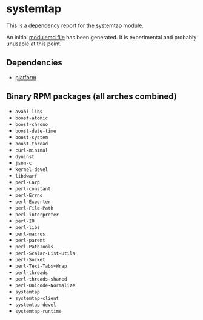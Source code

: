 # systemtap
This is a dependency report for the systemtap module.

An initial [modulemd file](systemtap.yaml) has been generated. It is experimental and probably unusable at this point.
## Dependencies
* [platform](../platform)
## Binary RPM packages (all arches combined)
* `avahi-libs`
* `boost-atomic`
* `boost-chrono`
* `boost-date-time`
* `boost-system`
* `boost-thread`
* `curl-minimal`
* `dyninst`
* `json-c`
* `kernel-devel`
* `libdwarf`
* `perl-Carp`
* `perl-constant`
* `perl-Errno`
* `perl-Exporter`
* `perl-File-Path`
* `perl-interpreter`
* `perl-IO`
* `perl-libs`
* `perl-macros`
* `perl-parent`
* `perl-PathTools`
* `perl-Scalar-List-Utils`
* `perl-Socket`
* `perl-Text-Tabs+Wrap`
* `perl-threads`
* `perl-threads-shared`
* `perl-Unicode-Normalize`
* `systemtap`
* `systemtap-client`
* `systemtap-devel`
* `systemtap-runtime`
